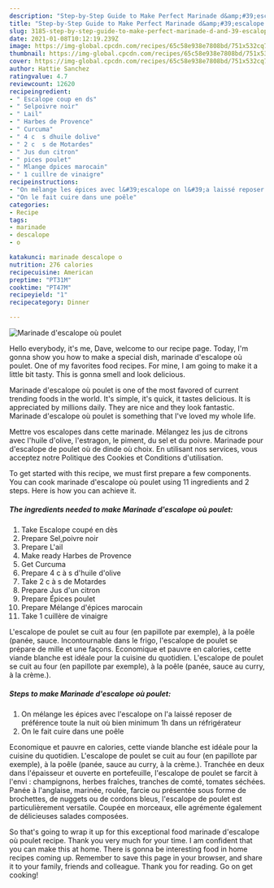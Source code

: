 ```yaml
---
description: "Step-by-Step Guide to Make Perfect Marinade d&amp;#39;escalope où poulet"
title: "Step-by-Step Guide to Make Perfect Marinade d&amp;#39;escalope où poulet"
slug: 3185-step-by-step-guide-to-make-perfect-marinade-d-and-39-escalope-ou-poulet
date: 2021-01-08T10:12:19.239Z
image: https://img-global.cpcdn.com/recipes/65c58e938e7808bd/751x532cq70/marinade-descalope-ou-poulet-photo-principale-de-la-recette.jpg
thumbnail: https://img-global.cpcdn.com/recipes/65c58e938e7808bd/751x532cq70/marinade-descalope-ou-poulet-photo-principale-de-la-recette.jpg
cover: https://img-global.cpcdn.com/recipes/65c58e938e7808bd/751x532cq70/marinade-descalope-ou-poulet-photo-principale-de-la-recette.jpg
author: Hattie Sanchez
ratingvalue: 4.7
reviewcount: 12620
recipeingredient:
- " Escalope coup en ds"
- " Selpoivre noir"
- " Lail"
- " Harbes de Provence"
- " Curcuma"
- " 4 c  s dhuile dolive"
- " 2 c  s de Motardes"
- " Jus dun citron"
- " pices poulet"
- " Mlange dpices marocain"
- " 1 cuillre de vinaigre"
recipeinstructions:
- "On mélange les épices avec l&#39;escalope on l&#39;a laissé reposer de préférence toute la nuit où bien minimum 1h dans un réfrigérateur"
- "On le fait cuire dans une poêle"
categories:
- Recipe
tags:
- marinade
- descalope
- o

katakunci: marinade descalope o 
nutrition: 276 calories
recipecuisine: American
preptime: "PT31M"
cooktime: "PT47M"
recipeyield: "1"
recipecategory: Dinner

---
```



![Marinade d&#39;escalope où poulet](https://img-global.cpcdn.com/recipes/65c58e938e7808bd/751x532cq70/marinade-descalope-ou-poulet-photo-principale-de-la-recette.jpg)

Hello everybody, it's me, Dave, welcome to our recipe page. Today, I'm gonna show you how to make a special dish, marinade d&#39;escalope où poulet. One of my favorites food recipes. For mine, I am going to make it a little bit tasty. This is gonna smell and look delicious.

Marinade d&#39;escalope où poulet is one of the most favored of current trending foods in the world. It's simple, it's quick, it tastes delicious. It is appreciated by millions daily. They are nice and they look fantastic. Marinade d&#39;escalope où poulet is something that I've loved my whole life.

Mettre vos escalopes dans cette marinade. Mélangez les jus de citrons avec l&#39;huile d&#39;olive, l&#39;estragon, le piment, du sel et du poivre. Marinade pour d&#39;escalope de poulet où de dinde où choix. En utilisant nos services, vous acceptez notre Politique des Cookies et Conditions d&#39;utilisation.


To get started with this recipe, we must first prepare a few components. You can cook marinade d&#39;escalope où poulet using 11 ingredients and 2 steps. Here is how you can achieve it.

<!--inarticleads1-->

##### The ingredients needed to make Marinade d&#39;escalope où poulet:

1. Take  Escalope coupé en dès
1. Prepare  Sel,poivre noir
1. Prepare  L&#39;ail
1. Make ready  Harbes de Provence
1. Get  Curcuma
1. Prepare  4 c à s d&#39;huile d&#39;olive
1. Take  2 c à s de Motardes
1. Prepare  Jus d&#39;un citron
1. Prepare  Épices poulet
1. Prepare  Mélange d&#39;épices marocain
1. Take  1 cuillère de vinaigre


L&#39;escalope de poulet se cuit au four (en papillote par exemple), à la poêle (panée, sauce. Incontournable dans le frigo, l&#39;escalope de poulet se prépare de mille et une façons. Economique et pauvre en calories, cette viande blanche est idéale pour la cuisine du quotidien. L&#39;escalope de poulet se cuit au four (en papillote par exemple), à la poêle (panée, sauce au curry, à la crème.). 

<!--inarticleads2-->

##### Steps to make Marinade d&#39;escalope où poulet:

1. On mélange les épices avec l&#39;escalope on l&#39;a laissé reposer de préférence toute la nuit où bien minimum 1h dans un réfrigérateur
1. On le fait cuire dans une poêle


Economique et pauvre en calories, cette viande blanche est idéale pour la cuisine du quotidien. L&#39;escalope de poulet se cuit au four (en papillote par exemple), à la poêle (panée, sauce au curry, à la crème.). Tranchée en deux dans l&#39;épaisseur et ouverte en portefeuille, l&#39;escalope de poulet se farcit à l&#39;envi : champignons, herbes fraîches, tranches de comté, tomates séchées. Panée à l&#39;anglaise, marinée, roulée, farcie ou présentée sous forme de brochettes, de nuggets ou de cordons bleus, l&#39;escalope de poulet est particulièrement versatile. Coupée en morceaux, elle agrémente également de délicieuses salades composées. 

So that's going to wrap it up for this exceptional food marinade d&#39;escalope où poulet recipe. Thank you very much for your time. I am confident that you can make this at home. There is gonna be interesting food in home recipes coming up. Remember to save this page in your browser, and share it to your family, friends and colleague. Thank you for reading. Go on get cooking!

